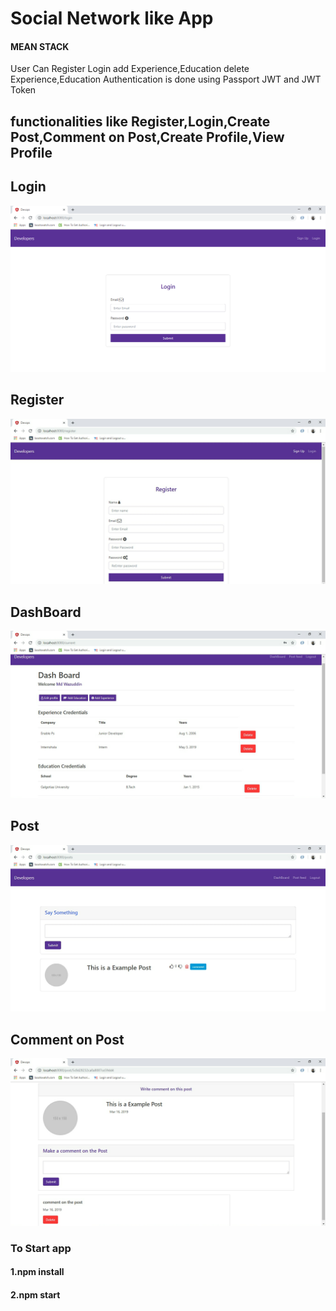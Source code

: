 # Social Network like App
#### MEAN STACK
User Can Register Login add Experience,Education delete Experience,Education
Authentication is done using Passport JWT and JWT Token

## functionalities like Register,Login,Create Post,Comment on Post,Create Profile,View Profile
## Login
![](images/Login.png)

## Register
![](images/register.png)

## DashBoard
![](images/Dashboard.png)

## Post
![](images/post.png)

## Comment on Post
![](images/comment.png)

### To Start app 
#### 1.npm install
#### 2.npm start

